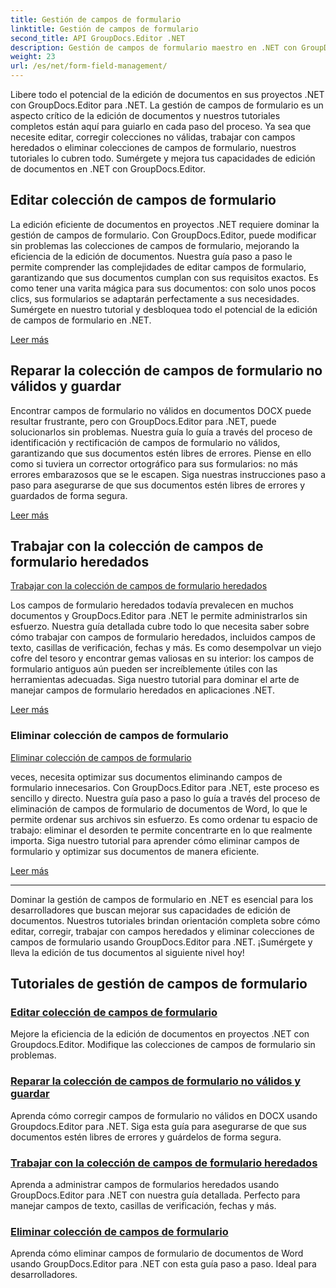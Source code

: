 ```yaml
---
title: Gestión de campos de formulario
linktitle: Gestión de campos de formulario
second_title: API GroupDocs.Editor .NET
description: Gestión de campos de formulario maestro en .NET con GroupDocs.Editor. Aprenda a editar, corregir, trabajar con colecciones heredadas y eliminar colecciones de campos de formulario sin problemas.
weight: 23
url: /es/net/form-field-management/
---
```

Libere todo el potencial de la edición de documentos en sus proyectos .NET con GroupDocs.Editor para .NET. La gestión de campos de formulario es un aspecto crítico de la edición de documentos y nuestros tutoriales completos están aquí para guiarlo en cada paso del proceso. Ya sea que necesite editar, corregir colecciones no válidas, trabajar con campos heredados o eliminar colecciones de campos de formulario, nuestros tutoriales lo cubren todo. Sumérgete y mejora tus capacidades de edición de documentos en .NET con GroupDocs.Editor.

## Editar colección de campos de formulario

La edición eficiente de documentos en proyectos .NET requiere dominar la gestión de campos de formulario. Con GroupDocs.Editor, puede modificar sin problemas las colecciones de campos de formulario, mejorando la eficiencia de la edición de documentos. Nuestra guía paso a paso le permite comprender las complejidades de editar campos de formulario, garantizando que sus documentos cumplan con sus requisitos exactos. Es como tener una varita mágica para sus documentos: con solo unos pocos clics, sus formularios se adaptarán perfectamente a sus necesidades. Sumérgete en nuestro tutorial y desbloquea todo el potencial de la edición de campos de formulario en .NET.

[Leer más](./edit-form-field-collection/)

## Reparar la colección de campos de formulario no válidos y guardar

Encontrar campos de formulario no válidos en documentos DOCX puede resultar frustrante, pero con GroupDocs.Editor para .NET, puede solucionarlos sin problemas. Nuestra guía lo guía a través del proceso de identificación y rectificación de campos de formulario no válidos, garantizando que sus documentos estén libres de errores. Piense en ello como si tuviera un corrector ortográfico para sus formularios: no más errores embarazosos que se le escapen. Siga nuestras instrucciones paso a paso para asegurarse de que sus documentos estén libres de errores y guardados de forma segura.

[Leer más](./fix-invalid-form-field-collection-save/)

## Trabajar con la colección de campos de formulario heredados
[Trabajar con la colección de campos de formulario heredados](./work-legacy-form-field-collection/)

Los campos de formulario heredados todavía prevalecen en muchos documentos y GroupDocs.Editor para .NET le permite administrarlos sin esfuerzo. Nuestra guía detallada cubre todo lo que necesita saber sobre cómo trabajar con campos de formulario heredados, incluidos campos de texto, casillas de verificación, fechas y más. Es como desempolvar un viejo cofre del tesoro y encontrar gemas valiosas en su interior: los campos de formulario antiguos aún pueden ser increíblemente útiles con las herramientas adecuadas. Siga nuestro tutorial para dominar el arte de manejar campos de formulario heredados en aplicaciones .NET.

[Leer más](./work-legacy-form-field-collection/)

### Eliminar colección de campos de formulario
[Eliminar colección de campos de formulario](./remove-form-field-collection/)

veces, necesita optimizar sus documentos eliminando campos de formulario innecesarios. Con GroupDocs.Editor para .NET, este proceso es sencillo y directo. Nuestra guía paso a paso lo guía a través del proceso de eliminación de campos de formulario de documentos de Word, lo que le permite ordenar sus archivos sin esfuerzo. Es como ordenar tu espacio de trabajo: eliminar el desorden te permite concentrarte en lo que realmente importa. Siga nuestro tutorial para aprender cómo eliminar campos de formulario y optimizar sus documentos de manera eficiente.

[Leer más](./remove-form-field-collection/)

---

Dominar la gestión de campos de formulario en .NET es esencial para los desarrolladores que buscan mejorar sus capacidades de edición de documentos. Nuestros tutoriales brindan orientación completa sobre cómo editar, corregir, trabajar con campos heredados y eliminar colecciones de campos de formulario usando GroupDocs.Editor para .NET. ¡Sumérgete y lleva la edición de tus documentos al siguiente nivel hoy!
## Tutoriales de gestión de campos de formulario
### [Editar colección de campos de formulario](./edit-form-field-collection/)
Mejore la eficiencia de la edición de documentos en proyectos .NET con Groupdocs.Editor. Modifique las colecciones de campos de formulario sin problemas.
### [Reparar la colección de campos de formulario no válidos y guardar](./fix-invalid-form-field-collection-save/)
Aprenda cómo corregir campos de formulario no válidos en DOCX usando Groupdocs.Editor para .NET. Siga esta guía para asegurarse de que sus documentos estén libres de errores y guárdelos de forma segura.
### [Trabajar con la colección de campos de formulario heredados](./work-legacy-form-field-collection/)
Aprenda a administrar campos de formularios heredados usando GroupDocs.Editor para .NET con nuestra guía detallada. Perfecto para manejar campos de texto, casillas de verificación, fechas y más.
### [Eliminar colección de campos de formulario](./remove-form-field-collection/)
Aprenda cómo eliminar campos de formulario de documentos de Word usando GroupDocs.Editor para .NET con esta guía paso a paso. Ideal para desarrolladores.